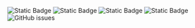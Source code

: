 ![Static Badge](https://img.shields.io/badge/blacklists-60-000000) ![Static Badge](https://img.shields.io/badge/blacklisted-2715499-cc0000) ![Static Badge](https://img.shields.io/badge/whitelisted-2242-00CC00) ![Static Badge](https://img.shields.io/badge/streaming_blacklist-28106-000000) ![GitHub issues](https://img.shields.io/github/issues/fabriziosalmi/blacklists)

